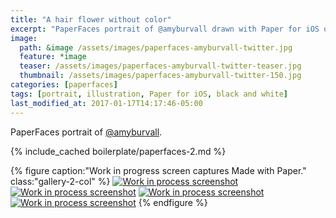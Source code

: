 ```yaml
---
title: "A hair flower without color"
excerpt: "PaperFaces portrait of @amyburvall drawn with Paper for iOS on an iPad."
image: 
  path: &image /assets/images/paperfaces-amyburvall-twitter.jpg 
  feature: *image
  teaser: /assets/images/paperfaces-amyburvall-twitter-teaser.jpg
  thumbnail: /assets/images/paperfaces-amyburvall-twitter-150.jpg
categories: [paperfaces]
tags: [portrait, illustration, Paper for iOS, black and white]
last_modified_at: 2017-01-17T14:17:46-05:00
---
```


PaperFaces portrait of [@amyburvall](https://twitter.com/amyburvall).

{% include_cached boilerplate/paperfaces-2.md %}

{% figure caption:"Work in progress screen captures Made with Paper." class:"gallery-2-col" %}
[![Work in process screenshot](/assets/images/paperfaces-amyburvall-process-1-600.jpg)](/assets/images/paperfaces-amyburvall-process-1-lg.jpg)
[![Work in process screenshot](/assets/images/paperfaces-amyburvall-process-2-600.jpg)](/assets/images/paperfaces-amyburvall-process-2-lg.jpg)
[![Work in process screenshot](/assets/images/paperfaces-amyburvall-process-3-600.jpg)](/assets/images/paperfaces-amyburvall-process-3-lg.jpg)
[![Work in process screenshot](/assets/images/paperfaces-amyburvall-process-4-600.jpg)](/assets/images/paperfaces-amyburvall-process-4-lg.jpg)
{% endfigure %}
